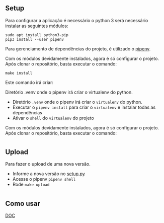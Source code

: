 ## Setup
Para configurar a aplicação é necessário o python 3 será necessário instalar as seguintes módulos:

```
sudo apt install python3-pip
pip3 install --user pipenv
```

Para gerenciamento de dependências do projeto, é utilizado o [pipenv](https://pipenv.pypa.io/en/latest/).

Com os módulos devidamente instalados, agora é só configurar o projeto. Após clonar o repositório, basta executar o comando:


```
make install
```

Este comando irá criar:

Diretório .venv onde o pipenv irá criar o virtualenv do python.
* Diretório `.venv` onde o pipenv irá criar o `virtualenv` do python. 
* Executar o `pipenv install` para criar o `virtualenv` e instalar todas as dependências
* Ativar o `shell` do `virtualenv` do projeto

Com os módulos devidamente instalados, agora é só configurar o projeto. Após clonar o repositório, basta executar o comando:

#

## Upload
Para fazer o upload de uma nova versão.
* Informe a nova versão no [setup.py](./setup.py)
* Acesse o pipenv ```pipenv shell```
* Rode ``` make upload ```

#

## Como usar
[DOC](./DOC.md)